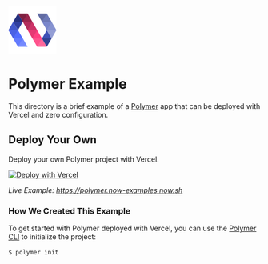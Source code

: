 ![Polymer Logo](https://github.com/vercel/vercel/blob/master/packages/frameworks/logos/polymer.svg)

# Polymer Example

This directory is a brief example of a [Polymer](https://www.polymer-project.org/) app that can be deployed with Vercel and zero configuration.

## Deploy Your Own

Deploy your own Polymer project with Vercel.

[![Deploy with Vercel](https://vercel.com/button)](https://vercel.com/import/project?template=https://github.com/vercel/vercel/tree/main/examples/polymer)

_Live Example: https://polymer.now-examples.now.sh_

### How We Created This Example

To get started with Polymer deployed with Vercel, you can use the [Polymer CLI](https://polymer-library.polymer-project.org/3.0/docs/tools/polymer-cli) to initialize the project:

```shell
$ polymer init
```
